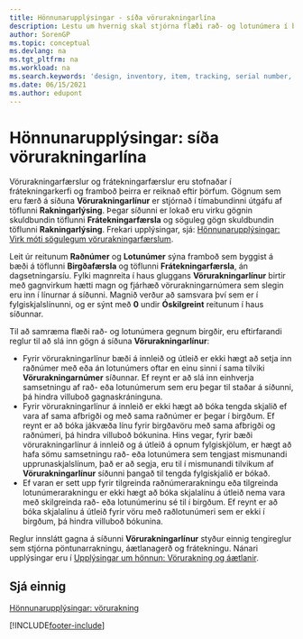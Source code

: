 ```yaml
---
title: Hönnunarupplýsingar - síða vörurakningarlína
description: Lestu um hvernig skal stjórna flæði rað- og lotunúmera í birgðum með síðu vörurakningarlína.
author: SorenGP
ms.topic: conceptual
ms.devlang: na
ms.tgt_pltfrm: na
ms.workload: na
ms.search.keywords: 'design, inventory, item, tracking, serial number, lot number'
ms.date: 06/15/2021
ms.author: edupont
---
```

# <a name="design-details-item-tracking-lines-page" />Hönnunarupplýsingar: síða vörurakningarlína
Vörurakningarfærslur og frátekningarfærslur eru stofnaðar í frátekningarkerfi og framboð þeirra er reiknað eftir þörfum. Gögnum sem eru færð á síðuna **Vörurakningarlínur** er stjórnað í tímabundinni útgáfu af töflunni **Rakningarlýsing**. Þegar síðunni er lokað eru virku gögnin skuldbundin töflunni **Frátekningarfærsla** og söguleg gögn skuldbundin töflunni **Rakningarlýsing**. Frekari upplýsingar, sjá: [Hönnunarupplýsingar: Virk móti sögulegum vörurakningarfærslum](design-details-active-versus-historic-item-tracking-entries.md).  
  
Leit úr reitunum **Raðnúmer** og **Lotunúmer** sýna framboð sem byggist á bæði á töflunni **Birgðafærsla** og töflunni **Frátekningarfærsla**, án dagsetningarsíu. Fylki magnreita í haus gluggans **Vörurakningarlínur** birtir með gagnvirkum hætti magn og fjárhæð vörurakningarnúmera sem slegin eru inn í línurnar á síðunni. Magnið verður að samsvara því sem er í fylgiskjalslínunni, og er sýnt með **0** undir **Óskilgreint** reitunum í haus síðunnar.  
  
Til að samræma flæði rað- og lotunúmera gegnum birgðir, eru eftirfarandi reglur til að slá inn gögn á síðuna **Vörurakningarlínur**:  
  
* Fyrir vörurakningarlínur bæði á innleið og útleið er ekki hægt að setja inn raðnúmer með eða án lotunúmers oftar en einu sinni í sama tilviki **Vörurakningarnúmer** síðunnar. Ef reynt er að slá inn einhverja samsetningu af rað- eða lotunúmerum sem eru þegar til staðar á síðunni, þá hindra villuboð gagnaskráninguna.  
* Fyrir vörurakningarlínur á innleið er ekki hægt að bóka tengda skjalið ef vara af sama afbrigði og með sama raðnúmer er þegar í birgðum. Ef reynt er að bóka jákvæða línu fyrir birgðavöru með sama afbrigði og raðnúmeri, þá hindra villuboð bókunina. Hins vegar, fyrir bæði vörurakningarlínur á innleið og á útleið á opnum fylgiskjölum, er hægt að hafa sömu samsetningu rað- eða lotunúmera sem tengjast mismunandi upprunaskjalslínum, það er að segja, eru til í mismunandi tilvikum af **Vörurakningarlínur** síðunni þangað til tengda fylgiskjalið er bókað.  
* Ef varan er sett upp fyrir tilgreinda raðnúmerarakningu eða tilgreinda lotunúmerarakningu er ekki hægt að bóka skjalalínu á útleið nema vara með skilgreinda rað- eða lotunúmerinu sé til í birgðum. Ef reynt er að bóka skjalalínu á útleið fyrir vöru með raðlotunúmeri sem er ekki í birgðum, þá hindra villuboð bókunina.  
  
Reglur innslátt gagna á síðunni **Vörurakningarlínur** styður einnig tengireglur sem stjórna pöntunarrakningu, áætlanagerð og frátekningu. Nánari upplýsingar eru í [Upplýsingar um hönnun: Vörurakning og áætlanir](design-details-item-tracking-and-planning.md).  
  
## <a name="see-also" />Sjá einnig
[Hönnunarupplýsingar: vörurakning](design-details-item-tracking.md)

[!INCLUDE[footer-include](includes/footer-banner.md)]
